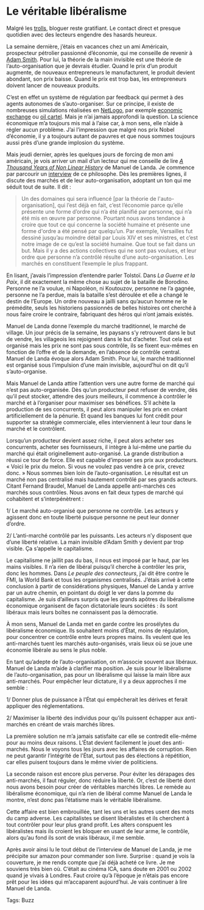 # Le véritable libéralisme

Malgré les [trolls](http://blog.tcrouzet.com/2006/08/17/troll-story/), bloguer reste gratifiant. Le contact direct et presque quotidien avec des lecteurs engendre des hasards heureux.

La semaine dernière, j’étais en vacances chez un ami Américain, prospecteur pétrolier passionné d’économie, qui me conseille de revenir à [Adam Smith](http://fr.wikipedia.org/wiki/Adam_Smith). Pour lui, la théorie de la main invisible est une théorie de l’auto-organisation que je devrais étudier. Quand le prix d’un produit augmente, de nouveaux entrepreneurs le manufacturent, le produit devient abondant, son prix baisse. Quand le prix est trop bas, les entrepreneurs doivent lancer de nouveaux produits.

C’est en effet un système de régulation par feedback qui permet à des agents autonomes de s’auto-organiser. Sur ce principe, il existe de nombreuses simulations réalisées en [NetLogo](http://ccl.northwestern.edu/netlogo/), par exemple [economic exchange](http://ccl.northwestern.edu/netlogo/models/community/economicexchange) ou [oil cartel](http://ccl.northwestern.edu/netlogo/models/CompHubNetOilCartel). Mais je n’ai jamais approfondi la question. La science économique m’a toujours mis mal à l’aise car, à mon sens, elle n’aide à régler aucun problème. J’ai l’impression que malgré nos prix Nobel d’économie, il y a toujours autant de pauvres et que nous sommes toujours aussi près d’une grande implosion du système.

Mais jeudi dernier, après les quelques jours de forcing de mon ami américain, je vois arriver un mail d’un lecteur qui me conseille de lire [*A Thousand Years of Non Linear History*](http://www.amazon.com/gp/product/0942299329/sr=8-1/qid=1155827783/ref=pd_bbs_1/102-1384078-4630524?ie=UTF8) de Manuel de Landa. Je commence par parcourir un [interview](http://netbase.t0.or.at/delanda/intdelanda.htm) de ce philosophe. Dès les premières lignes, il discute des marchés et de leur auto-organisation, adoptant un ton qui me séduit tout de suite. Il dit :

> Un des domaines qui sera influencé \[par la théorie de l'auto-organisation\], qui l’est déjà en fait, c’est l’économie parce qu’elle présente une forme d’ordre qui n’a été planifié par personne, qui n’a été mis en œuvre par personne. Pourtant nous avons tendance à croire que tout ce qui concerne la société humaine et présente une forme d'ordre a été pensé par quelqu’un. Par exemple, Versailles fut dessiné jusqu’au moindre détail par Louis XIV et ses ministres, et c’est notre image de ce qu’est la société humaine. Que tout se fait dans un but. Mais il y a des actions collectives qui ne sont pas voulues, et leur ordre que personne n’a contrôlé résulte d’une auto-organisation. Les marchés en constituent l’exemple le plus frappant.

En lisant, j’avais l’impression d’entendre parler Tolstoï. Dans *La Guerre et la Paix*, il dit exactement la même chose au sujet de la bataille de Borodino. Personne ne l’a voulue, ni Napoléon, ni Koutouzov, personne ne l’a gagnée, personne ne l’a perdue, mais la bataille s’est déroulée et elle a changé le destin de l’Europe. Un ordre nouveau a jailli sans qu’aucun homme ne le prémédite, seuls les historiens passionnés de belles histoires ont cherché à nous faire croire le contraire, fabriquant des héros qui n’ont jamais existés.

Manuel de Landa donne l’exemple du marché traditionnel, le marché de village. Un jour précis de la semaine, les paysans s’y retrouvent dans le but de vendre, les villageois les rejoignent dans le but d’acheter. Tout cela est organisé mais les prix ne sont pas sous contrôle, ils se fixent eux-mêmes en fonction de l’offre et de la demande, en l’absence de contrôle central. Manuel de Landa évoque alors Adam Smith. Pour lui, le marché traditionnel est organisé sous l’impulsion d’une main invisible, aujourd’hui on dit qu’il s’auto-organise.

Mais Manuel de Landa attire l’attention vers une autre forme de marché qui n’est pas auto-organisée. Dès qu’un producteur peut refuser de vendre, dès qu’il peut stocker, attendre des jours meilleurs, il commence à contrôler le marché et à l’organiser pour maximiser ses bénéfices. S’il achète la production de ses concurrents, il peut alors manipuler les prix en créant artificiellement de la pénurie. Et quand les banques lui font crédit pour supporter sa stratégie commerciale, elles interviennent à leur tour dans le marché et le contrôlent.

Lorsqu’un producteur devient assez riche, il peut alors acheter ses concurrents, acheter ses fournisseurs, il intègre à lui-même une partie du marché qui était originellement auto-organisé. La grande distribution a réussi ce tour de force. Elle est capable d’imposer ses prix aux producteurs. « Voici le prix du melon. Si vous ne voulez pas vendre à ce prix, crevez donc. » Nous sommes bien loin de l’auto-organisation. Le résultat est un marché non pas centralisé mais hautement contrôlé par ses grands acteurs. Citant Fernand Braudel, Manuel de Landa appelle anti-marchés ces marchés sous contrôles. Nous avons en fait deux types de marché qui cohabitent et s’interpénètrent :

1/ Le marché auto-organisé que personne ne contrôle. Les acteurs y agissent donc en toute liberté puisque personne ne peut leur donner d’ordre.

2/ L’anti-marché contrôlé par les puissants. Les acteurs n’y disposent que d’une liberté relative. La main invisible d’Adam Smith y devient par trop visible. Ça s’appelle le capitalisme.

Le capitalisme ne jaillit pas du bas, il nous est imposé par le haut, par les mains visibles. Il n’a rien de libéral puisqu’il cherche à contrôler les prix, donc les hommes. Dans *Le peuple des connecteurs*, j’ai dit être contre le FMI, la World Bank et tous les organismes centralisés. J’étais arrivé à cette conclusion à partir de considérations physiques, Manuel de Landa y arrive par un autre chemin, en pointant du doigt le ver dans la pomme du capitalisme. Je suis d’ailleurs surpris que les grands apôtres du libéralisme économique organisent de façon dictatoriale leurs sociétés : ils sont libéraux mais leurs boîtes ne connaissent pas la démocratie.

À mon sens, Manuel de Landa met en garde contre les prosélytes du libéralisme économique. Ils souhaitent moins d’État, moins de régulation, pour concentrer ce contrôle entre leurs propres mains. Ils veulent que les anti-marchés tuent les marchés auto-organisés, vrais lieux où se joue une économie libérale au sens le plus noble.

En tant qu’adepte de l’auto-organisation, on m’associe souvent aux libéraux. Manuel de Landa m’aide à clarifier ma position. Je suis pour le libéralisme de l’auto-organisation, pas pour un libéralisme qui laisse la main libre aux anti-marchés. Pour empêcher leur dictature, il y a deux approches il me semble :

1/ Donner plus de puissance à l’État qui empêcherait les dérives et ferait appliquer des réglementations.

2/ Maximiser la liberté des individus pour qu’ils puissent échapper aux anti-marchés en créant de vrais marchés libres.

La première solution ne m’a jamais satisfaite car elle se contredit elle-même pour au moins deux raisons. L’État devient facilement le jouet des anti-marchés. Nous le voyons tous les jours avec les affaires de corruption. Rien ne peut garantir l’intégrité de l’État, surtout pas des élections à répétition, car elles puisent toujours dans le même vivier de politiciens.

La seconde raison est encore plus perverse. Pour éviter les dérapages des anti-marchés, il faut réguler, donc réduire la liberté. Or, c’est de liberté dont nous avons besoin pour créer de véritables marchés libres. Le remède au libéralisme économique, qui n’a rien de libéral comme Manuel de Landa le montre, n’est donc pas l’étatisme mais le véritable libéralisme.

Cette affaire est bien embrouillée, tant les uns et les autres usent des mots du camp adverse. Les capitalistes se disent libéralistes et ils cherchent à tout contrôler pour leur plus grand profit. Les alters conspuent les libéralistes mais ils croient les bloquer en usant de leur arme, le contrôle, alors qu’au fond ils sont de vrais libéraux, il me semble.

Après avoir ainsi lu le tout début de l’interview de Manuel de Landa, je me précipite sur amazon pour commander son livre. Surprise : quand je vois la couverture, je me rends compte que j’ai déjà acheté ce livre. Je me souviens très bien où. C’était au cinéma ICA, sans doute en 2001 ou 2002 quand je vivais à Londres. Faut croire qu’à l’époque je n’étais pas encore prêt pour les idées qui m’accaparent aujourd’hui. Je vais continuer à lire Manuel de Landa.

Tags: Buzz